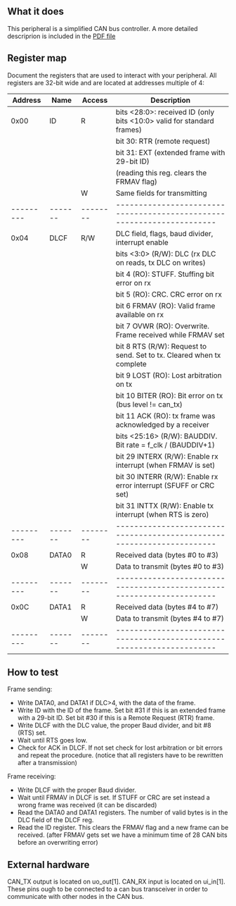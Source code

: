 <!---

This file is used to generate your project datasheet. Please fill in the information below and delete any unused
sections.

You can also include images in this folder and reference them in the markdown. Each image must be less than
512 kb in size, and the combined size of all images must be less than 1 MB.
-->

## What it does

This peripheral is a simplified CAN bus controller. A more detailed descriprion is included in the [PDF file](07_CANPerif.pdf)

## Register map

Document the registers that are used to interact with your peripheral.
All registers are 32-bit wide and are located at addresses multiple of 4:

| Address | Name  | Access | Description                                                          |
|---------|-------|--------|----------------------------------------------------------------------|
| 0x00    | ID    |   R    | bits <28:0>: received ID (only bits <10:0> valid for standard frames)|
|         |       |        | bit 30: RTR (remote request)                                         |
|         |       |        | bit 31: EXT (extended frame with 29-bit ID)                          |
|         |       |        |  (reading this reg. clears the FRMAV flag)                           |
|         |       |   W    | Same fields for transmitting                                         |
|---------|-------|--------|----------------------------------------------------------------------|
| 0x04    | DLCF  |  R/W   | DLC field, flags, baud divider, interrupt enable                     |
|         |       |        | bits <3:0> (R/W): DLC (rx DLC on reads, tx DLC on writes)            |
|         |       |        | bit 4 (RO): STUFF. Stuffing bit error on rx                          |
|         |       |        | bit 5 (RO): CRC. CRC error on rx                                     |
|         |       |        | bit 6 FRMAV (RO): Valid frame available on rx                        |
|         |       |        | bit 7 OVWR (RO): Overwrite. Frame received while FRMAV set           |
|         |       |        | bit 8 RTS (R/W): Request to send. Set to tx. Cleared when tx complete|
|         |       |        | bit 9 LOST (RO): Lost arbitration on tx                              |
|         |       |        | bit 10 BITER (RO): Bit error on tx (bus level != can_tx)             |
|         |       |        | bit 11 ACK (RO): tx frame was acknowledged by a receiver             |
|         |       |        | bits <25:16> (R/W): BAUDDIV. Bit rate = f_clk / (BAUDDIV+1)          |
|         |       |        | bit 29 INTERX (R/W): Enable rx interrupt (when FRMAV is set)         |
|         |       |        | bit 30 INTERR (R/W): Enable rx error interrupt (SFUFF or CRC set)    |
|         |       |        | bit 31 INTTX (R/W): Enable tx interrupt (when RTS is zero)           |
|---------|-------|--------|----------------------------------------------------------------------|
| 0x08    | DATA0 |   R    | Received data (bytes #0 to #3)                                       |
|         |       |   W    | Data to transmit (bytes #0 to #3)                                    |
|---------|-------|--------|----------------------------------------------------------------------|
| 0x0C    | DATA1 |   R    | Received data (bytes #4 to #7)                                       |
|         |       |   W    | Data to transmit (bytes #4 to #7)                                    |
|---------|-------|--------|----------------------------------------------------------------------|


## How to test

Frame sending:
- Write DATA0, and DATA1 if DLC>4, with the data of the frame.
- Write ID with the ID of the frame. Set bit #31 if this is an extended frame with a 29-bit ID. Set
  bit #30 if this is a Remote Request (RTR) frame.
- Write DLCF with the DLC value, the proper Baud divider, and bit #8 (RTS) set.
- Wait until RTS goes low.
- Check for ACK in DLCF. If not set check for lost arbitration or bit errors and repeat the procedure.
  (notice that all registers have to be rewritten after a transmission)

Frame receiving:
- Write DLCF with the proper Baud divider.
- Wait until FRMAV in DLCF is set. If STUFF or CRC are set instead a wrong frame was received (it 
  can be discarded)
- Read the DATA0 and DATA1 registers. The number of valid bytes is in the DLC field of the DLCF reg.
- Read the ID register. This clears the FRMAV flag and a new frame can be received.
  (after FRMAV gets set we have a minimum time of 28 CAN bits before an overwriting error)


## External hardware

CAN_TX output is located on uo_out[1]. CAN_RX input is located on ui_in[1]. These pins ough to be
connected to a can bus transceiver in order to communicate with other nodes in the CAN bus.


